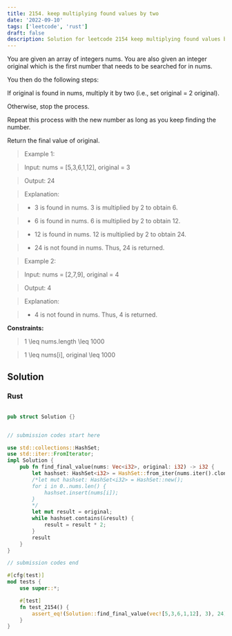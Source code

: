 ```yaml
---
title: 2154. keep multiplying found values by two
date: '2022-09-10'
tags: ['leetcode', 'rust']
draft: false
description: Solution for leetcode 2154 keep multiplying found values by two
---
```



You are given an array of integers nums. You are also given an integer original which is the first number that needs to be searched for in nums.



You then do the following steps:



If original is found in nums, multiply it by two (i.e., set original <TeX>=</TeX> 2  original).

Otherwise, stop the process.

Repeat this process with the new number as long as you keep finding the number.

Return the final value of original.



 



 > Example 1:



 > Input: nums <TeX>=</TeX> [5,3,6,1,12], original <TeX>=</TeX> 3

 > Output: 24

 > Explanation: 

 > - 3 is found in nums. 3 is multiplied by 2 to obtain 6.

 > - 6 is found in nums. 6 is multiplied by 2 to obtain 12.

 > - 12 is found in nums. 12 is multiplied by 2 to obtain 24.

 > - 24 is not found in nums. Thus, 24 is returned.

 > Example 2:



 > Input: nums <TeX>=</TeX> [2,7,9], original <TeX>=</TeX> 4

 > Output: 4

 > Explanation:

 > - 4 is not found in nums. Thus, 4 is returned.

 



**Constraints:**



 > 1 <TeX>\leq</TeX> nums.length <TeX>\leq</TeX> 1000

 > 1 <TeX>\leq</TeX> nums[i], original <TeX>\leq</TeX> 1000


## Solution
### Rust
```rust

pub struct Solution {}


// submission codes start here

use std::collections::HashSet;
use std::iter::FromIterator;
impl Solution {
    pub fn find_final_value(nums: Vec<i32>, original: i32) -> i32 {
        let hashset: HashSet<i32> = HashSet::from_iter(nums.iter().cloned());
        /*let mut hashset: HashSet<i32> = HashSet::new();
        for i in 0..nums.len() {
            hashset.insert(nums[i]);
        }
        */
        let mut result = original;
        while hashset.contains(&result) {
            result = result * 2;
        }
        result
    }
}

// submission codes end

#[cfg(test)]
mod tests {
    use super::*;

    #[test]
    fn test_2154() {
        assert_eq!(Solution::find_final_value(vec![5,3,6,1,12], 3), 24);        
    }
}

```
